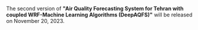 The second version of **"Air Quality Forecasting System for Tehran with coupled WRF-Machine Learning Algorithms (DeepAQFS)"** will be released on November 20, 2023.